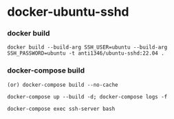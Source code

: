 # docker-ubuntu-sshd

### docker build
```
docker build --build-arg SSH_USER=ubuntu --build-arg SSH_PASSWORD=ubuntu -t anti1346/ubuntu-sshd:22.04 .
```

### docker-compose build

```
(or) docker-compose build --no-cache

docker-compose up --build -d; docker-compose logs -f

docker-compose exec ssh-server bash
```
